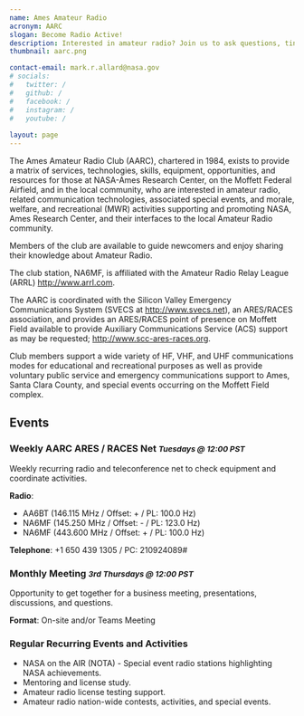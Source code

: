```yaml
---
name: Ames Amateur Radio
acronym: AARC
slogan: Become Radio Active!
description: Interested in amateur radio? Join us to ask questions, tinker, and learn all about the tech, equipment, and opportunities to get involved!
thumbnail: aarc.png

contact-email: mark.r.allard@nasa.gov
# socials:
#   twitter: /
#   github: /
#   facebook: /
#   instagram: /
#   youtube: /
  
layout: page
---
```


The Ames Amateur Radio Club (AARC), chartered in 1984, exists to provide a matrix of services, technologies, skills, equipment, opportunities, and resources for those at NASA-Ames Research Center, on the Moffett Federal Airfield, and in the local community, who are interested in amateur radio, related communication technologies, associated special events, and morale, welfare, and recreational (MWR) activities supporting and promoting NASA, Ames Research Center, and their interfaces to the local Amateur Radio community.

Members of the club are available to guide newcomers and enjoy sharing their knowledge about Amateur Radio.

The club station, NA6MF, is affiliated with the Amateur Radio Relay League (ARRL) http://www.arrl.com.

The AARC is coordinated with the Silicon Valley Emergency Communications System (SVECS at http://www.svecs.net), an ARES/RACES association, and provides an ARES/RACES point of presence on Moffett Field available to provide Auxiliary Communications Service (ACS) support as may be requested; http://www.scc-ares-races.org.

Club members support a wide variety of HF, VHF, and UHF communications modes for educational and recreational purposes as well as provide voluntary public service and emergency communications support to Ames, Santa Clara County, and special events occurring on the Moffett Field complex.

## Events

### Weekly AARC ARES / RACES Net <small class="text-muted"><em>Tuesdays @ 12:00 PST</em></small>

Weekly recurring radio and teleconference net to check equipment and coordinate activities.

**Radio**:

- AA6BT (146.115 MHz / Offset: + / PL: 100.0 Hz)
- NA6MF (145.250 MHz / Offset: - / PL: 123.0 Hz)
- NA6MF (443.600 MHz / Offset: + / PL: 100.0 Hz)

**Telephone**: +1 650 439 1305 / PC: 210924089#

### Monthly Meeting <small class="text-muted"><em>3rd Thursdays @ 12:00 PST</em></small>

Opportunity to get together for a business meeting, presentations, discussions, and questions.

**Format**: On-site and/or Teams Meeting

### Regular Recurring Events and Activities

- NASA on the AIR (NOTA) - Special event radio stations highlighting NASA achievements.
- Mentoring and license study.
- Amateur radio license testing support.
- Amateur radio nation-wide contests, activities, and special events.